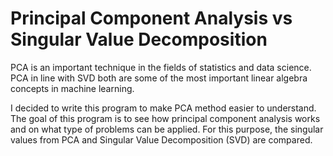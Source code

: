 # Principal Component Analysis vs Singular Value Decomposition

PCA is an important technique in the fields of statistics and data science. PCA in line with SVD both are some of the most important linear algebra concepts in machine learning. 

I decided to write this program to make PCA method easier to understand. The goal of this program is to see how principal component analysis works and on what type of problems can be applied. For this purpose, the singular values from PCA and Singular Value Decomposition (SVD) are compared. 
